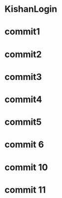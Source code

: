 # KishanLogin
# commit1
# commit2
# commit3
# commit4
# commit5

# commit 6
# commit 10
# commit 11
